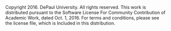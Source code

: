 Copyright 2016. DePaul University. All rights reserved. 
This work is distributed pursuant to the Software License
For Community Contribution of Academic Work, dated Oct. 1, 2016.
For terms and conditions, please see the license file, which is
Included in this distribution.
